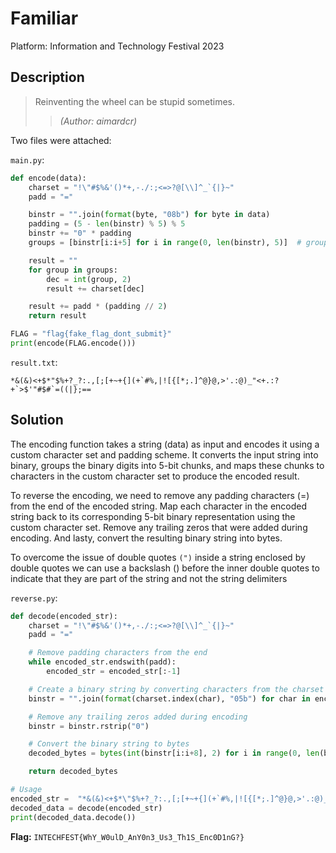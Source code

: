 # Familiar

Platform: Information and Technology Festival 2023

## Description

> Reinventing the wheel can be stupid sometimes.
> >*(Author: aimardcr)*

Two files were attached:

`main.py`:

```python
def encode(data):
    charset = "!\"#$%&'()*+,-./:;<=>?@[\\]^_`{|}~"
    padd = "="

    binstr = "".join(format(byte, "08b") for byte in data)
    padding = (5 - len(binstr) % 5) % 5
    binstr += "0" * padding
    groups = [binstr[i:i+5] for i in range(0, len(binstr), 5)]  # groups it into 5-bit chunks

    result = ""
    for group in groups:
        dec = int(group, 2)
        result += charset[dec]

    result += padd * (padding // 2)
    return result

FLAG = "flag{fake_flag_dont_submit}"
print(encode(FLAG.encode()))
```

`result.txt`:

```text
*&(&)<+$*"$%+?_?:.,[;[+~+{](+`#%,|![{[*;.]^@}@,>'.:@)_"<+.:?+`>$'"#$#`=((|};==
```

## Solution

The encoding function takes a string (data) as input and encodes it using a custom character set and padding scheme. It converts the input string into binary, groups the binary digits into 5-bit chunks, and maps these chunks to characters in the custom character set to produce the encoded result.

To reverse the encoding, we need to remove any padding characters (=) from the end of the encoded string. Map each character in the encoded string back to its corresponding 5-bit binary representation using the custom character set.
Remove any trailing zeros that were added during encoding. And lasty, convert the resulting binary string into bytes.

To overcome the issue of double quotes `(")` inside a string enclosed by double quotes we can use a backslash (\) before the inner double quotes to indicate that they are part of the string and not the string delimiters

`reverse.py`:

```python
def decode(encoded_str):
    charset = "!\"#$%&'()*+,-./:;<=>?@[\\]^_`{|}~"
    padd = "="

    # Remove padding characters from the end
    while encoded_str.endswith(padd):
        encoded_str = encoded_str[:-1]

    # Create a binary string by converting characters from the charset back to binary
    binstr = "".join(format(charset.index(char), "05b") for char in encoded_str)

    # Remove any trailing zeros added during encoding
    binstr = binstr.rstrip("0")

    # Convert the binary string to bytes
    decoded_bytes = bytes(int(binstr[i:i+8], 2) for i in range(0, len(binstr), 8))

    return decoded_bytes

# Usage
encoded_str =  "*&(&)<+$*\"$%+?_?:.,[;[+~+{](+`#%,|![{[*;.]^@}@,>'.:@)_\"<+.:?+`>$'\"#$#`=((|};=="
decoded_data = decode(encoded_str)
print(decoded_data.decode())
```

**Flag:** `INTECHFEST{WhY_W0ulD_AnY0n3_Us3_Th1S_Enc0D1nG?}`
